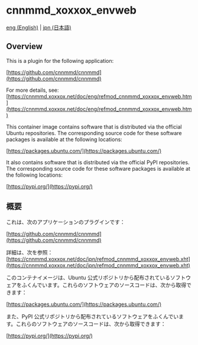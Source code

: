 # cnnmmd_xoxxox_envweb

[eng (English)](#Overview) | [jpn (日本語)](#概要)

## Overview

This is a plugin for the following application:

[https://github.com/cnnmmd/cnnmmd](https://github.com/cnnmmd/cnnmmd)

For more details, see:  
[https://cnnmmd.xoxxox.net/doc/eng/refmod_cnnmmd_xoxxox_envweb.htm](https://cnnmmd.xoxxox.net/doc/eng/refmod_cnnmmd_xoxxox_envweb.htm)

This container image contains software that is distributed via the official Ubuntu repositories. The corresponding source code for these software packages is available at the following locations:

[https://packages.ubuntu.com/](https://packages.ubuntu.com/)

It also contains software that is distributed via the official PyPI repositories. The corresponding source code for these software packages is available at the following locations:

[https://pypi.org/](https://pypi.org/)

## 概要

これは、次のアプリケーションのプラグインです：

[https://github.com/cnnmmd/cnnmmd](https://github.com/cnnmmd/cnnmmd)

詳細は、次を参照：[https://cnnmmd.xoxxox.net/doc/jpn/refmod_cnnmmd_xoxxox_envweb.xht](https://cnnmmd.xoxxox.net/doc/jpn/refmod_cnnmmd_xoxxox_envweb.xht)

このコンテナイメージは、Ubuntu 公式リポジトリから配布されているソフトウェアをふくんでいます。これらのソフトウェアのソースコードは、次から取得できます：

[https://packages.ubuntu.com/](https://packages.ubuntu.com/)

また、PyPI 公式リポジトリから配布されているソフトウェアをふくんでいます。これらのソフトウェアのソースコードは、次から取得できます：

[https://pypi.org/](https://pypi.org/)
